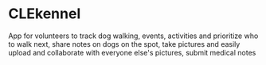 # CLEkennel
App for volunteers to track dog walking, events, activities and prioritize who to walk next, share notes on dogs on the spot, take pictures and easily upload and collaborate with everyone else's pictures, submit medical notes
